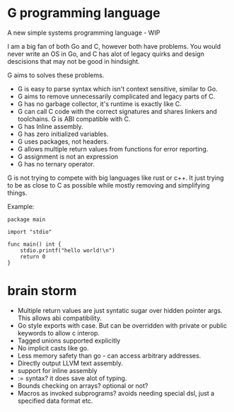 # G programming language

A new simple systems programming language - WIP

I am a big fan of both Go and C, however both have problems.  You would never write an OS in Go, and C has alot of legacy quirks and design descisions that may not be good in hindsight.

G aims to solves these problems.

* G is easy to parse syntax which isn't context sensitive, similar to Go.
* G aims to remove unnecessarily complicated and legacy parts of C.
* G has no garbage collector, it's runtime is exactly like C.
* G can call C code with the correct signatures and shares linkers and toolchains. G is ABI compatible with C.
* G has Inline assembly.
* G has zero initialized variables.
* G uses packages, not headers.
* G allows multiple return values from functions for error reporting.
* G assignment is not an expression
* G has no ternary operator.

G is not trying to compete with big languages like rust or c++. It just trying to be as close to C as possible while mostly removing and simplifying things.

Example:

```
package main

import "stdio"

func main() int {
    stdio.printf("hello world!\n")
    return 0
}
```


# brain storm

* Multiple return values are just syntatic sugar over hidden pointer args. This allows abi compatibility.
* Go style exports with case. But can be overridden with private or public keywords to allow c interop.
* Tagged unions supported explicitly
* No implicit casts like go.
* Less memory safety than go - can access arbitrary addresses.
* Directly output LLVM text assembly.
* support for inline assembly
* := syntax? it does save alot of typing.
* Bounds checking on arrays? optional or not?
* Macros as invoked subprograms? avoids needing special dsl, just a specified data format etc.
